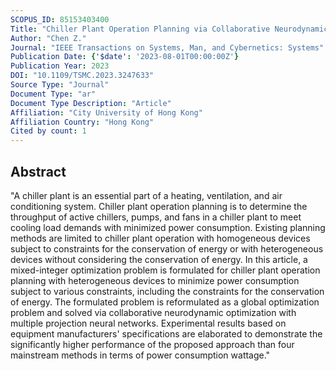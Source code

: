 ```yaml
---
SCOPUS_ID: 85153403400
Title: "Chiller Plant Operation Planning via Collaborative Neurodynamic Optimization"
Author: "Chen Z."
Journal: "IEEE Transactions on Systems, Man, and Cybernetics: Systems"
Publication Date: {'$date': '2023-08-01T00:00:00Z'}
Publication Year: 2023
DOI: "10.1109/TSMC.2023.3247633"
Source Type: "Journal"
Document Type: "ar"
Document Type Description: "Article"
Affiliation: "City University of Hong Kong"
Affiliation Country: "Hong Kong"
Cited by count: 1
---
```


## Abstract
"A chiller plant is an essential part of a heating, ventilation, and air conditioning system. Chiller plant operation planning is to determine the throughput of active chillers, pumps, and fans in a chiller plant to meet cooling load demands with minimized power consumption. Existing planning methods are limited to chiller plant operation with homogeneous devices subject to constraints for the conservation of energy or with heterogeneous devices without considering the conservation of energy. In this article, a mixed-integer optimization problem is formulated for chiller plant operation planning with heterogeneous devices to minimize power consumption subject to various constraints, including the constraints for the conservation of energy. The formulated problem is reformulated as a global optimization problem and solved via collaborative neurodynamic optimization with multiple projection neural networks. Experimental results based on equipment manufacturers' specifications are elaborated to demonstrate the significantly higher performance of the proposed approach than four mainstream methods in terms of power consumption wattage."
